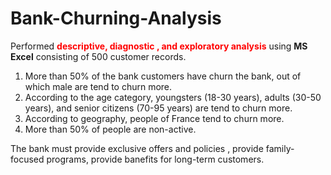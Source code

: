 # Bank-Churning-Analysis
<p>Performed <b style = "color:red">descriptive, diagnostic , and exploratory analysis</b> using <b>MS Excel</b> consisting of 500 customer records.</p>
<ol>
<li>More than 50% of the bank customers have churn the bank, out of which male are tend to churn more.</li>
<li>According to the age category, youngsters (18-30 years), adults (30-50 years), and senior citizens (70-95 years) are tend to churn more.</li>
<li>According to geography, people of France tend to churn more.</li>
<li>More than 50% of people are non-active.</li>
</ol>
<p>The bank must provide exclusive offers and policies , provide family-focused programs, provide banefits for long-term customers.</p>